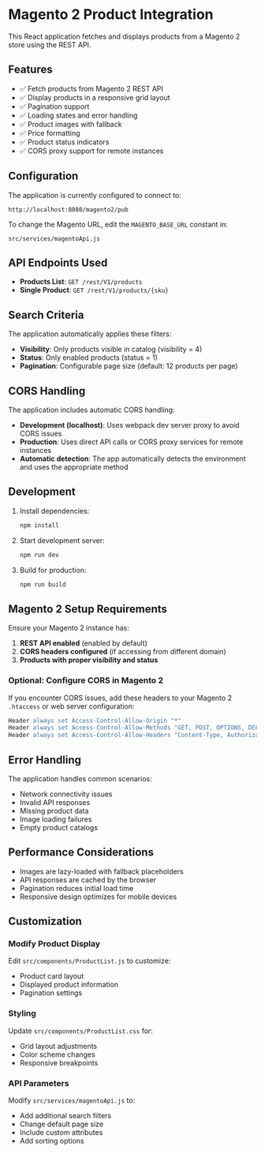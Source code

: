 # Magento 2 Product Integration

This React application fetches and displays products from a Magento 2 store using the REST API.

## Features

- ✅ Fetch products from Magento 2 REST API
- ✅ Display products in a responsive grid layout
- ✅ Pagination support
- ✅ Loading states and error handling
- ✅ Product images with fallback
- ✅ Price formatting
- ✅ Product status indicators
- ✅ CORS proxy support for remote instances

## Configuration

The application is currently configured to connect to:
```
http://localhost:8080/magento2/pub
```

To change the Magento URL, edit the `MAGENTO_BASE_URL` constant in:
```
src/services/magentoApi.js
```

## API Endpoints Used

- **Products List**: `GET /rest/V1/products`
- **Single Product**: `GET /rest/V1/products/{sku}`

## Search Criteria

The application automatically applies these filters:
- **Visibility**: Only products visible in catalog (visibility = 4)
- **Status**: Only enabled products (status = 1)
- **Pagination**: Configurable page size (default: 12 products per page)

## CORS Handling

The application includes automatic CORS handling:

- **Development (localhost)**: Uses webpack dev server proxy to avoid CORS issues
- **Production**: Uses direct API calls or CORS proxy services for remote instances
- **Automatic detection**: The app automatically detects the environment and uses the appropriate method

## Development

1. Install dependencies:
   ```bash
   npm install
   ```

2. Start development server:
   ```bash
   npm run dev
   ```

3. Build for production:
   ```bash
   npm run build
   ```

## Magento 2 Setup Requirements

Ensure your Magento 2 instance has:

1. **REST API enabled** (enabled by default)
2. **CORS headers configured** (if accessing from different domain)
3. **Products with proper visibility and status**

### Optional: Configure CORS in Magento 2

If you encounter CORS issues, add these headers to your Magento 2 `.htaccess` or web server configuration:

```apache
Header always set Access-Control-Allow-Origin "*"
Header always set Access-Control-Allow-Methods "GET, POST, OPTIONS, DELETE, PUT"
Header always set Access-Control-Allow-Headers "Content-Type, Authorization, X-Requested-With"
```

## Error Handling

The application handles common scenarios:
- Network connectivity issues
- Invalid API responses
- Missing product data
- Image loading failures
- Empty product catalogs

## Performance Considerations

- Images are lazy-loaded with fallback placeholders
- API responses are cached by the browser
- Pagination reduces initial load time
- Responsive design optimizes for mobile devices

## Customization

### Modify Product Display
Edit `src/components/ProductList.js` to customize:
- Product card layout
- Displayed product information
- Pagination settings

### Styling
Update `src/components/ProductList.css` for:
- Grid layout adjustments
- Color scheme changes
- Responsive breakpoints

### API Parameters
Modify `src/services/magentoApi.js` to:
- Add additional search filters
- Change default page size
- Include custom attributes
- Add sorting options